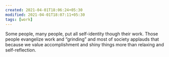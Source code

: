 ```yaml
---
created: 2021-04-01T18:06:24+05:30
modified: 2021-04-01T18:07:11+05:30
tags: [work]
---
```


 Some people, many people, put all self-identity though their work. Those people
evangelize work and “grinding” and most of society applauds that because we value accomplishment and shiny things more than relaxing and self-reflection. 
